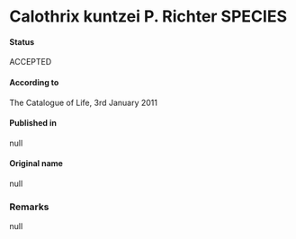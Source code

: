 Calothrix kuntzei P. Richter SPECIES
=======

#### Status
ACCEPTED

#### According to
The Catalogue of Life, 3rd January 2011

#### Published in
null

#### Original name
null

### Remarks
null